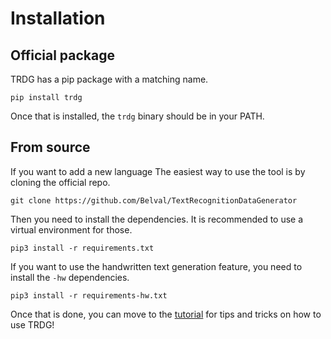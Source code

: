 # Installation

## Official package

TRDG has a pip package with a matching name.

`pip install trdg`

Once that is installed, the `trdg` binary should be in your PATH.

## From source

If you want to add a new language The easiest way
to use the tool is by cloning the official repo.

`git clone https://github.com/Belval/TextRecognitionDataGenerator`

Then you need to install the dependencies. It is recommended to use a virtual
environment for those.

`pip3 install -r requirements.txt`

If you want to use the handwritten text generation feature, you need to install
the `-hw` dependencies.

`pip3 install -r requirements-hw.txt`

Once that is done, you can move to the [tutorial](/tutorial.html) for tips and tricks
on how to use TRDG!